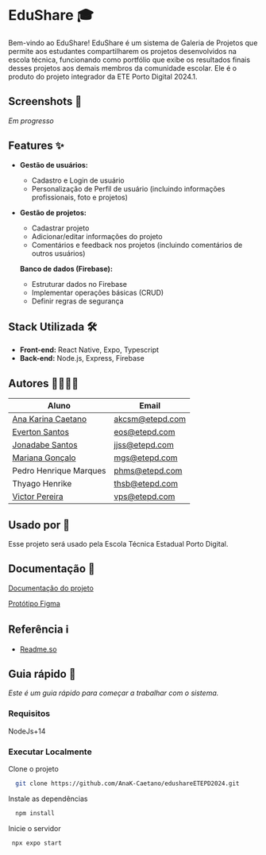 # EduShare 🎓
Bem-vindo ao EduShare! EduShare é um sistema de Galeria de Projetos que permite aos estudantes compartilharem os projetos desenvolvidos na escola técnica, funcionando como portfólio que exibe os resultados finais desses projetos aos demais membros da comunidade escolar. Ele é o produto do projeto integrador da ETE Porto Digital 2024.1.

## Screenshots 📸
_Em progresso_

## Features ✨
- **Gestão de usuários:**
  - Cadastro  e Login de usuário
  - Personalização de Perfil de usuário (incluindo informações profissionais, foto e projetos)

- **Gestão de projetos:**
  - Cadastrar projeto
  - Adicionar/editar informações do projeto
  - Comentários e feedback nos projetos (incluindo comentários de outros usuários)

  **Banco de dados (Firebase):**
  - Estruturar dados no Firebase
  - Implementar operações básicas (CRUD)
  - Definir regras de segurança



## Stack Utilizada 🛠️
-  **Front-end:** React Native, Expo, Typescript
-  **Back-end:** Node.js, Express, Firebase

## Autores 👩‍💻👨‍💻
| Aluno | Email |
|--------------------------------|------------------|
| [Ana Karina Caetano](https://github.com/AnaK-Caetano) | akcsm@etepd.com |
| [Everton Santos](https://github.com/everton-ods) | eos@etepd.com |
| [Jonadabe Santos](https://github.com/JonnadabeSantos) | jjss@etepd.com |
| [Mariana Gonçalo](https://github.com/Mariianah-Santos) | mgs@etepd.com |
| Pedro Henrique Marques | phms@etepd.com |
| Thyago Henrike | thsb@etepd.com |
| [Victor Pereira](https://github.com/victorPereira2) | vps@etepd.com |



## Usado por 🏫
Esse projeto será usado pela Escola Técnica Estadual Porto Digital.

## Documentação 📄
[Documentação do projeto](https://docs.google.com/document/d/1mUfi_to69CI72wgCA08u-GLUWeYXGCgUe5fOkx7VCVc/edit?usp=sharing)

[Protótipo Figma](https://www.figma.com/file/J3VmFberZqdBuQjupKMt8k/PI3?type=design&node-id=0-1&mode=design)

## Referência ℹ️
- [Readme.so](https://readme.so/pt)

## Guia rápido 🚀
_Este é um guia rápido para começar a trabalhar com o sistema._

### Requisitos
NodeJs+14

### Executar Localmente

Clone o projeto

```bash
  git clone https://github.com/AnaK-Caetano/edushareETEPD2024.git
```

Instale as dependências

```bash
  npm install
```

Inicie o servidor

```bash
 npx expo start
```